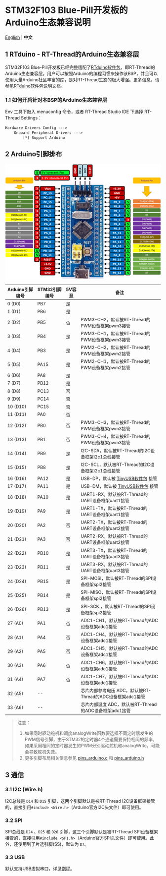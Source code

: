 # STM32F103 Blue-Pill开发板的Arduino生态兼容说明

[English](README.md) | **中文**

## 1 RTduino - RT-Thread的Arduino生态兼容层

STM32F103 Blue-Pill开发板已经完整适配了[RTduino软件包](https://github.com/RTduino/RTduino)，即RT-Thread的Arduino生态兼容层。用户可以按照Arduino的编程习惯来操作该BSP，并且可以使用大量Arduino社区丰富的库，是对RT-Thread生态的极大增强。更多信息，请参见[RTduino软件包说明文档](https://github.com/RTduino/RTduino)。

### 1.1 如何开启针对本BSP的Arduino生态兼容层

Env 工具下敲入 menuconfig 命令，或者 RT-Thread Studio IDE 下选择 RT-Thread Settings：

```Kconfig
Hardware Drivers Config --->
    Onboard Peripheral Drivers --->
        [*] Support Arduino
```

## 2 Arduino引脚排布

![blue-pill-f103-pinout](blue-pill-f103-pinout.jpg)

| Arduino引脚编号 | STM32引脚编号 | 5V容忍 | 备注                                                                        |
| ----------- | --------- | ---- | ------------------------------------------------------------------------- |
| 0 (D0)      | PB7       | 是    |                                                                           |
| 1 (D1)      | PB6       | 是    |                                                                           |
| 2 (D2)      | PB5       | 否    | PWM3-CH2，默认被RT-Thread的PWM设备框架pwm3接管                                       |
| 3 (D3)      | PB4       | 是    | PWM3-CH1，默认被RT-Thread的PWM设备框架pwm3接管                                       |
| 4 (D4)      | PB3       | 是    | PWM2-CH2，默认被RT-Thread的PWM设备框架pwm2接管                                       |
| 5 (D5)      | PA15      | 是    | PWM2-CH1，默认被RT-Thread的PWM设备框架pwm2接管                                       |
| 6 (D6)      | PA8       | 是    |                                                                           |
| 7 (D7)      | PB12      | 是    |                                                                           |
| 8 (D8)      | PC13      | 否    |                                                                           |
| 9 (D9)      | PC14      | 否    |                                                                           |
| 10 (D10)    | PC15      | 否    |                                                                           |
| 11 (D11)    | PA0       | 否    |                                                                           |
| 12 (D12)    | PB0       | 否    | PWM3-CH3，默认被RT-Thread的PWM设备框架pwm3接管                                       |
| 13 (D13)    | PB1       | 否    | PWM3-CH4，默认被RT-Thread的PWM设备框架pwm3接管                                       |
| 14 (D14)    | PB9       | 是    | I2C-SDA，默认被RT-Thread的I2C设备框架i2c1总线接管                                      |
| 15 (D15)    | PB8       | 是    | I2C-SCL，默认被RT-Thread的I2C设备框架i2c1总线接管                                      |
| 16 (D16)    | PA12      | 是    | USB-DP，默认被 [TinyUSB软件包](https://github.com/RT-Thread-packages/tinyusb) 接管 |
| 17 (D17)    | PA11      | 是    | USB-DM，默认被 [TinyUSB软件包](https://github.com/RT-Thread-packages/tinyusb) 接管 |
| 18 (D18)    | PA10      | 是    | UART1-RX，默认被RT-Thread的UART设备框架uart1接管                                     |
| 19 (D19)    | PA9       | 是    | UART1-TX，默认被RT-Thread的UART设备框架uart1接管                                     |
| 20 (D20)    | PA2       | 否    | UART2-TX，默认被RT-Thread的UART设备框架uart2接管                                     |
| 21 (D21)    | PA3       | 否    | UART2-RX，默认被RT-Thread的UART设备框架uart2接管                                     |
| 22 (D22)    | PB10      | 是    | UART3-TX，默认被RT-Thread的UART设备框架uart3接管                                     |
| 23 (D23)    | PB11      | 是    | UART3-RX，默认被RT-Thread的UART设备框架uart3接管                                     |
| 24 (D24)    | PB15      | 是    | SPI-MOSI，默认被RT-Thread的SPI设备框架spi2接管                                       |
| 25 (D25)    | PB14      | 是    | SPI-MISO，默认被RT-Thread的SPI设备框架spi2接管                                       |
| 26 (D26)    | PB13      | 是    | SPI-SCK ，默认被RT-Thread的SPI设备框架spi2接管                                       |
| 27 (A0)     | PA1       | 否    | ADC1-CH1，默认被RT-Thread的ADC设备框架adc1接管                                       |
| 28 (A1)     | PA4       | 否    | ADC1-CH4，默认被RT-Thread的ADC设备框架adc1接管                                       |
| 29 (A2)     | PA5       | 否    | ADC1-CH5，默认被RT-Thread的ADC设备框架adc1接管                                       |
| 30 (A3)     | PA6       | 否    | ADC1-CH6，默认被RT-Thread的ADC设备框架adc1接管                                       |
| 31 (A4)     | PA7       | 否    | ADC1-CH7，默认被RT-Thread的ADC设备框架adc1接管                                       |
| 32 (A5)     | --        |      | 芯片内部参考电压 ADC，默认被RT-Thread的ADC设备框架adc1接管                             |
| 33 (A6)     | --        |      | 芯片内部温度 ADC，默认被RT-Thread的ADC设备框架adc1接管                                 |

> 注意：
> 
> 1. 如果同时驱动舵机和调度analogWrite函数要选择不同定时器发生的PWM信号引脚，由于STM32的定时器4个通道需要保持相同的频率，如果采用相同的定时器发生的PWM分别驱动舵机和analogWrite，可能会导致舵机失效。
> 2. 更多引脚布局相关信息参见 [pins_arduino.c](pins_arduino.c) 和 [pins_arduino.h](pins_arduino.h)

## 3 通信

### 3.1 I2C (Wire.h)

I2C总线是 `D14` 和 `D15` 引脚，这两个引脚默认是被RT-Thread I2C设备框架接管的，直接引用`#include <Wire.h>`（Arduino官方I2C头文件）即可使用。

### 3.2 SPI

SPI总线是 `D24` 、`D25` 和 `D26` 引脚，这三个引脚默认是被RT-Thread SPI设备框架接管的，直接引用`#include <SPI.h>`（Arduino官方SPI头文件）即可使用。此外，还使用到了片选引脚(SS)，默认为 `D7`。

### 3.3 USB

默认支持USB虚拟串口，详见[例程](https://github.com/RTduino/RTduino/tree/master/examples/USBSerial)。
